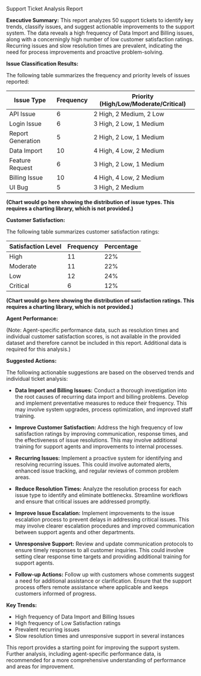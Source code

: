Support Ticket Analysis Report

**Executive Summary:** This report analyzes 50 support tickets to identify key trends, classify issues, and suggest actionable improvements to the support system.  The data reveals a high frequency of Data Import and Billing issues, along with a concerningly high number of low customer satisfaction ratings.  Recurring issues and slow resolution times are prevalent, indicating the need for process improvements and proactive problem-solving.

**Issue Classification Results:**

The following table summarizes the frequency and priority levels of issues reported:


| Issue Type        | Frequency | Priority (High/Low/Moderate/Critical) |
|--------------------|------------|---------------------------------------|
| API Issue          | 6         | 2 High, 2 Medium, 2 Low              |
| Login Issue        | 6         | 3 High, 2 Low, 1 Medium               |
| Report Generation | 5         | 2 High, 2 Low, 1 Medium               |
| Data Import       | 10        | 4 High, 4 Low, 2 Medium              |
| Feature Request    | 6         | 3 High, 2 Low, 1 Medium               |
| Billing Issue      | 10        | 4 High, 4 Low, 2 Medium              |
| UI Bug            | 5         | 3 High, 2 Medium                     |


**(Chart would go here showing the distribution of issue types.  This requires a charting library, which is not provided.)**


**Customer Satisfaction:**

The following table summarizes customer satisfaction ratings:

| Satisfaction Level | Frequency | Percentage |
|----------------------|------------|-------------|
| High                 | 11        | 22%          |
| Moderate             | 11        | 22%          |
| Low                  | 12        | 24%          |
| Critical           | 6         | 12%           |

**(Chart would go here showing the distribution of satisfaction ratings.  This requires a charting library, which is not provided.)**


**Agent Performance:**

(Note: Agent-specific performance data, such as resolution times and individual customer satisfaction scores, is not available in the provided dataset and therefore cannot be included in this report.  Additional data is required for this analysis.)


**Suggested Actions:**

The following actionable suggestions are based on the observed trends and individual ticket analysis:

* **Data Import and Billing Issues:**  Conduct a thorough investigation into the root causes of recurring data import and billing problems. Develop and implement preventative measures to reduce their frequency. This may involve system upgrades, process optimization, and improved staff training.

* **Improve Customer Satisfaction:** Address the high frequency of low satisfaction ratings by improving communication, response times, and the effectiveness of issue resolutions.  This may involve additional training for support agents and improvements to internal processes.

* **Recurring Issues:** Implement a proactive system for identifying and resolving recurring issues. This could involve automated alerts, enhanced issue tracking, and regular reviews of common problem areas.

* **Reduce Resolution Times:** Analyze the resolution process for each issue type to identify and eliminate bottlenecks. Streamline workflows and ensure that critical issues are addressed promptly.

* **Improve Issue Escalation:** Implement improvements to the issue escalation process to prevent delays in addressing critical issues. This may involve clearer escalation procedures and improved communication between support agents and other departments.

* **Unresponsive Support:** Review and update communication protocols to ensure timely responses to all customer inquiries. This could involve setting clear response time targets and providing additional training for support agents.

* **Follow-up Actions:** Follow up with customers whose comments suggest a need for additional assistance or clarification.  Ensure that the support process offers remote assistance where applicable and keeps customers informed of progress.


**Key Trends:**

* High frequency of Data Import and Billing Issues
* High frequency of Low Satisfaction ratings
* Prevalent recurring issues
* Slow resolution times and unresponsive support in several instances

This report provides a starting point for improving the support system. Further analysis, including agent-specific performance data, is recommended for a more comprehensive understanding of performance and areas for improvement.
```